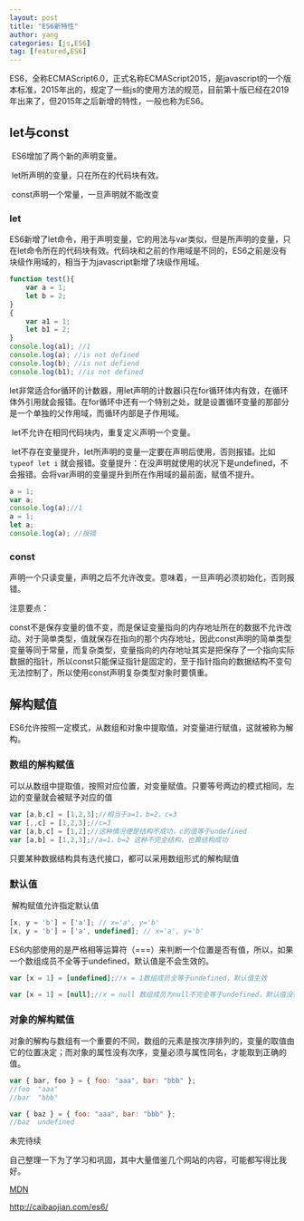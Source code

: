 ```yaml
---
layout: post
title: "ES6新特性"
author: yang
categories: [js,ES6]
tag: [featured,ES6]
---
```


​		ES6，全称ECMAScript6.0，正式名称ECMAScript2015，是javascript的一个版本标准，2015年出的，规定了一些js的使用方法的规范，目前第十版已经在2019年出来了，但2015年之后新增的特性，一般也称为ES6。

## let与const

​		ES6增加了两个新的声明变量。

​		let所声明的变量，只在所在的代码块有效。

​		const声明一个常量，一旦声明就不能改变

### let

​		ES6新增了let命令，用于声明变量，它的用法与var类似，但是所声明的变量，只在let命令所在的代码块有效。代码块和之前的作用域是不同的，ES6之前是没有块级作用域的，相当于为javascript新增了块级作用域。

```js
function test(){
    var a = 1;
    let b = 2;
}
{
    var a1 = 1;
    let b1 = 2;
}
console.log(a1); //1
console.log(a); //is not defined
console.log(b); //is not defiend
console.log(b1); //is not defined
```

​		let非常适合for循环的计数器，用let声明的计数器i只在for循环体内有效，在循环体外引用就会报错。在for循环中还有一个特别之处，就是设置循环变量的那部分是一个单独的父作用域，而循环内部是子作用域。

​		let不允许在相同代码块内，重复定义声明一个变量。

​		let不存在变量提升，let所声明的变量一定要在声明后使用，否则报错。比如 `typeof let i` 就会报错。变量提升：在没声明就使用的状况下是undefined，不会报错。会将var声明的变量提升到所在作用域的最前面，赋值不提升。

```js
a = 1;
var a;
console.log(a);//1
a = 1;
let a;
console.log(a); //报错
```

### const

​		声明一个只读变量，声明之后不允许改变。意味着，一旦声明必须初始化，否则报错。

注意要点：

​		const不是保存变量的值不变，而是保证变量指向的内存地址所在的数据不允许改动。对于简单类型，值就保存在指向的那个内存地址，因此const声明的简单类型变量等同于常量，而复杂类型，变量指向的内存地址其实是把保存了一个指向实际数据的指针，所以const只能保证指针是固定的，至于指针指向的数据结构不变句无法控制了，所以使用const声明复杂类型对象时要慎重。

## 解构赋值

​		ES6允许按照一定模式，从数组和对象中提取值，对变量进行赋值，这就被称为解构。

### 数组的解构赋值

​		可以从数组中提取值，按照对应位置，对变量赋值。只要等号两边的模式相同，左边的变量就会被赋予对应的值

```js
var [a,b,c] = [1,2,3];//相当于a=1，b=2，c=3
var [,,c] = [1,2,3];//c=3
var [a,b,c] = [1,2];//这种情况便是结构不成功，c的值等于undefined
var [a,b] = [1,2,3];//a=1，b=2 这种不完全结构，也算结构成功
```

只要某种数据结构具有迭代接口，都可以采用数组形式的解构赋值

### 默认值

​		解构赋值允许指定默认值

```js
[x, y = 'b'] = ['a']; // x='a', y='b'
[x, y = 'b'] = ['a', undefined]; // x='a', y='b'
```

​		ES6内部使用的是严格相等运算符（===）来判断一个位置是否有值，所以，如果一个数组成员不全等于undefined，默认值是不会生效的。

```js		
var [x = 1] = [undefined];//x = 1数组成员全等于undefined，默认值生效

var [x = 1] = [null];//x = null 数组成员为null不完全等于undefined，默认值没有生效
```

### 对象的解构赋值

​		对象的解构与数组有一个重要的不同，数组的元素是按次序排列的，变量的取值由它的位置决定；而对象的属性没有次序，变量必须与属性同名，才能取到正确的值。

```js
var { bar, foo } = { foo: "aaa", bar: "bbb" };
//foo  "aaa"
//bar  "bbb"

var { baz } = { foo: "aaa", bar: "bbb" };
//baz  undefined
```

未完待续



自己整理一下为了学习和巩固，其中大量借鉴几个网站的内容，可能都写得比我好。

[MDN](https://developer.mozilla.org/zh-CN/docs/Web/JavaScript/Guide)

http://caibaojian.com/es6/

​		



